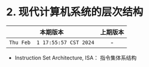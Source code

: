 # 2. 现代计算机系统的层次结构

|本期版本|上期版本
|:---:|:---:
`Thu Feb  1 17:55:57 CST 2024` | -


* Instruction Set Architecture, ISA： 指令集体系结构